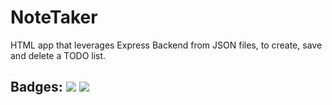 # NoteTaker
HTML app that leverages Express Backend from JSON files, to create, save and delete a TODO list.

## Badges: <img src="https://img.shields.io/github/license/soverylarry/NoteTaker"> <img src="https://img.shields.io/github/repo-size/soverylarry/NoteTaker">
